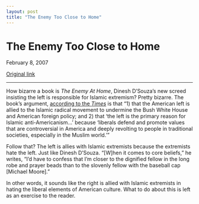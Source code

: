```yaml
---
layout: post
title: "The Enemy Too Close to Home"
---
```

The Enemy Too Close to Home
===========================

February 8, 2007

[Original link](http://www.aaronsw.com/weblog/dsouza)

* * * * *

How bizarre a book is *The Enemy At Home*, Dinesh D’Souza’s new screed
insisting the left is responsible for Islamic extremism? Pretty bizarre.
The book’s argument, [according to the
*Times*](http://www.nytimes.com/2007/02/06/books/06kaku.html?ex=1328418000&en=8b6559c4b74d4d22&ei=5090&partner=rssuserland&emc=rss)
is that “1) that the American left is allied to the Islamic radical
movement to undermine the Bush White House and American foreign policy;
and 2) that ‘the left is the primary reason for Islamic
anti-Americanism…’ because ‘liberals defend and promote values that are
controversial in America and deeply revolting to people in traditional
societies, especially in the Muslim world.’”

Follow that? The left is allies with Islamic extremists because the
extremists hate the left. Just like Dinesh D’Souza. “[W]hen it comes to
core beliefs,” he writes, “I’d have to confess that I’m closer to the
dignified fellow in the long robe and prayer beads than to the slovenly
fellow with the baseball cap [Michael Moore].”

In other words, it sounds like the right is allied with Islamic
extremists in hating the liberal elements of American culture. What to
do about this is left as an exercise to the reader.
